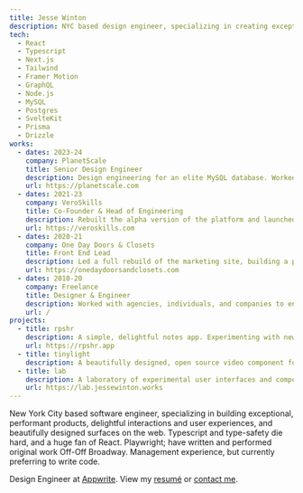 ```yaml
---
title: Jesse Winton
description: NYC based design engineer, specializing in creating exceptional web experiences with modern frameworks.
tech: 
  - React
  - Typescript
  - Next.js
  - Tailwind
  - Framer Motion
  - GraphQL
  - Node.js
  - MySQL
  - Postgres
  - SvelteKit
  - Prisma
  - Drizzle
works:
  - dates: 2023-24
    company: PlanetScale
    title: Senior Design Engineer
    description: Design engineering for an elite MySQL database. Worked on all features and surfaces of the marketing website, including global search, product documentation, growth features, and PlanetScales Resources Hub.
    url: https://planetscale.com
  - dates: 2021-23
    company: VeroSkills
    title: Co-Founder & Head of Engineering
    description: Rebuilt the alpha version of the platform and launched to general availability. Led a team of 12+ remote engineers and managed development of the product, including database and API design, product roadmapping, and front end engineering.
    url: https://veroskills.com
  - dates: 2020-21
    company: One Day Doors & Closets
    title: Front End Lead
    description: Led a full rebuild of the marketing site, building a performant, dynamic Next.js application, allowing for efficient management of dealerships and location specific content to an average of 100k unique monthly visitors. With an external consultant, responsible for the design and implementation of a full company rebrand.
    url: https://onedaydoorsandclosets.com
  - dates: 2010-20
    company: Freelance
    title: Designer & Engineer
    description: Worked with agencies, individuals, and companies to ensure clear goals, and make technological decisions to ensure performant, well-designed, and well developed experiences across the web.
    url: /
projects:
  - title: rpshr
    description: A simple, delightful notes app. Experimenting with new design patterns.
    url: https://rpshr.app
  - title: tinylight
    description: A beautifully designed, open source video component for React.
  - title: lab
    description: A laboratory of experimental user interfaces and components.
    url: https://lab.jessewinton.works
---
```


New York City based software engineer, specializing in building exceptional, performant products, delightful interactions and user experiences, and beautifully designed surfaces on the web. Typescript and type-safety die hard, and a huge fan of React. Playwright; have written and performed original work Off-Off Broadway. Management experience, but currently preferring to write code.

Design Engineer at [Appwrite](https://appwrite.io). View my [resumé](/docs/resume.pdf) or [contact me](mailto:jrandallwinton@gmail.com).

